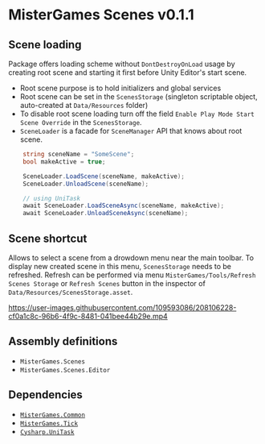 # MisterGames Scenes v0.1.1

## Scene loading

Package offers loading scheme without `DontDestroyOnLoad` usage by creating root scene and starting it first before Unity Editor's start scene.

- Root scene purpose is to hold initializers and global services
- Root scene can be set in the `ScenesStorage` (singleton scriptable object, auto-created at `Data/Resources` folder) 
- To disable root scene loading turn off the field `Enable Play Mode Start Scene Override` in the `ScenesStorage`.
- `SceneLoader` is a facade for `SceneManager` API that knows about root scene.

```csharp
    string sceneName = "SomeScene";
    bool makeActive = true;

    SceneLoader.LoadScene(sceneName, makeActive);
    SceneLoader.UnloadScene(sceneName);

    // using UniTask
    await SceneLoader.LoadSceneAsync(sceneName, makeActive);
    await SceneLoader.UnloadSceneAsync(sceneName);
```

## Scene shortcut

Allows to select a scene from a drowdown menu near the main toolbar. To display new created scene in this menu, `ScenesStorage` needs to be refreshed. 
Refresh can be performed via menu `MisterGames/Tools/Refresh Scenes Storage` or `Refresh Scenes` button in the inspector of `Data/Resources/ScenesStorage.asset`. 

https://user-images.githubusercontent.com/109593086/208106228-cf0a1c8c-96b6-4f9c-8481-041bee44b29e.mp4

## Assembly definitions
- `MisterGames.Scenes`
- `MisterGames.Scenes.Editor`

## Dependencies
- [`MisterGames.Common`](https://github.com/theverymistergames/unity-common/tree/master/Common)
- [`MisterGames.Tick`](https://github.com/theverymistergames/unity-common/tree/master/Tick)
- [`Cysharp.UniTask`](https://github.com/Cysharp/UniTask)
